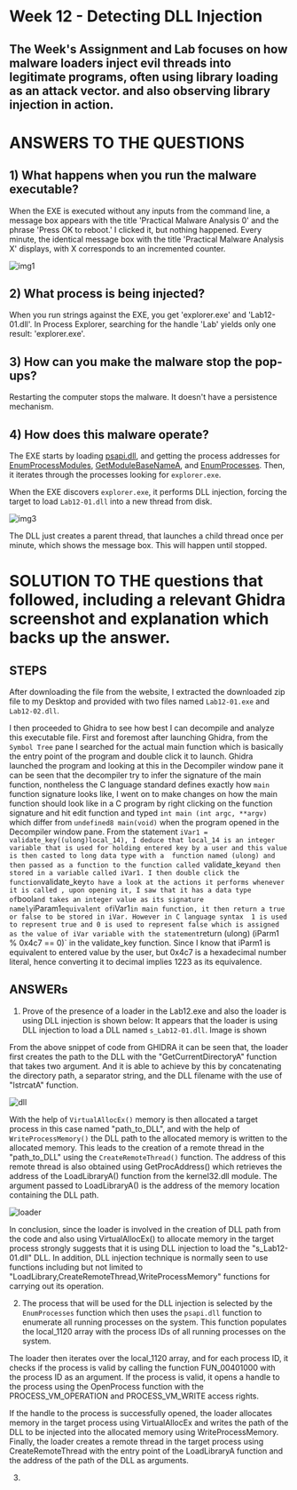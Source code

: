 # Week 12 - Detecting DLL Injection 

The Week's Assignment and Lab focuses on how malware loaders inject evil threads into legitimate programs, often using library loading as an attack vector. and also observing library injection in action.
---

# ANSWERS TO THE QUESTIONS

## 1) What happens when you run the malware executable?

When the EXE is executed without any inputs from the command line, a message box appears with the title 'Practical Malware Analysis 0' and the phrase 'Press OK to reboot.' I clicked it, but nothing happened. Every minute, the identical message box with the title 'Practical Malware Analysis X' displays, with X corresponds to an incremented counter.


![img1](https://user-images.githubusercontent.com/66968869/232326972-d7d4d96e-c04c-4e4b-a489-f6a97170bd5b.png)



## 2) What process is being injected?
When you run strings against the EXE, you get 'explorer.exe' and 'Lab12-01.dll'. In Process Explorer, searching for the handle 'Lab' yields only one result: 'explorer.exe'.



## 3) How can you make the malware stop the pop-ups?

Restarting the computer stops the malware. It doesn't have a persistence mechanism.


## 4) How does this malware operate?

The EXE starts by loading 
[psapi.dll](http://msdn.microsoft.com/en-us/library/windows/desktop/ms684884%28v=vs.85%29.aspx), and getting the process addresses for 
[EnumProcessModules](http://msdn.microsoft.com/en-us/library/windows/desktop/ms682631%28v=vs.85%29.aspx), 
[GetModuleBaseNameA](http://msdn.microsoft.com/en-us/library/windows/desktop/ms683196%28v=vs.85%29.aspx), 
and [EnumProcesses](http://msdn.microsoft.com/en-us/library/windows/desktop/ms682629%28v=vs.85%29.aspx). 
Then, it iterates through the processes looking for `explorer.exe`.

When the EXE discovers `explorer.exe`, it performs DLL injection, forcing the target to load `Lab12-01.dll` into a new thread from disk.

![img3](https://user-images.githubusercontent.com/66968869/232327548-9e98a120-b6ac-46f4-9658-3a35c1ae2c7c.png)


The DLL just creates a parent thread, that launches a child thread once per minute, which shows the message box. This will happen until stopped.


# SOLUTION TO THE questions that followed, including a relevant Ghidra screenshot and explanation which backs up the answer. 
## STEPS
After downloading the file from the website, I extracted the downloaded zip file to my Desktop and provided with two files named `Lab12-01.exe` and `Lab12-02.dll`.

I then proceeded to Ghidra to see how best I can decompile and analyze this executable file. First and foremost after launching Ghidra, from the `Symbol Tree` pane I searched for the actual main function which is basically the entry point of the program and double click it to launch. Ghidra launched the program and looking at this in the Decompiler window pane it can be seen that the decompiler try to infer the signature of the main function, nontheless the C language standard defines exactly how `main` function signature looks like, I went on to make changes on how the main function should look like in a C program by right clicking on the function signature and hit edit function and typed `int main (int argc, **argv)` which differ from `undefined8 main(void)` when the program opened in the Decompiler window pane. From the statement `iVar1 = validate_key((ulong)local_14), I deduce that local_14 is an integer variable that is used for holding entered key by a user and this value is then casted to long data type with a  function named (ulong) and then passed as a function to the function called `validate_key` and then stored in a variable called iVar1. I then double click the function `validate_key` to have a look at the actions it performs whenever it is called , upon opening it, I saw that it has a data type of `bool` and takes an integer value as its signature namely `iParam1` equivalent of `iVar1` in main function, it then return a true or false to be stored in iVar. However in C language syntax  1 is used to represent true and 0 is used to represent false which is assigned as the value of iVar variable with the statement `return (ulong) (iParm1 % 0x4c7 == 0)` in the validate_key function. Since I know that iParm1 is equivalent to entered value by the user, but   0x4c7  is  a hexadecimal number literal, hence converting it to decimal implies 1223 as its equivalence. 


## ANSWERs
1) Prove of the presence of a loader in the Lab12.exe and also the loader is using DLL injection is shown below:
   It appears that the loader is using DLL injection to load a DLL named `s_Lab12-01.dll`. Image is shown 

From the above snippet of code from GHIDRA it can be seen that, the loader first creates the path to the DLL with the "GetCurrentDirectoryA" function that takes two argument. And it is able to achieve by this by concatenating the directory path, a separator string, and the DLL filename with the use of "lstrcatA" function.

![dll](https://user-images.githubusercontent.com/66968869/232346140-a557752d-8d56-44da-9eef-eafae3cc01c0.png)

With the help of `VirtualAllocEx()` memory is then allocated a target process in this case named "path_to_DLL", and with the help of `WriteProcessMemory()` the DLL path to the allocated memory is written to the allocated memory. This leads to the creation of a remote thread in the "path_to_DLL" using the `CreateRemoteThread()` function. The address of this remote thread is also obtained using GetProcAddress() which retrieves the address of the LoadLibraryA() function from the kernel32.dll module. The argument passed to LoadLibraryA() is the address of the memory location containing the DLL path.

![loader](https://user-images.githubusercontent.com/66968869/232346151-d0b4a438-810b-4d39-a2d8-a05d3fabcccc.png)

In conclusion, since the loader is involved in the creation of DLL path from the code and also using VirtualAllocEx() to allocate memory in the target process strongly suggests that it is using DLL injection to load the "s_Lab12-01.dll" DLL. In addition, DLL injection technique is normally seen to use functions including but not limited to "LoadLibrary,CreateRemoteThread,WriteProcessMemory" functions for carrying out its operation.


2) The process that will be used for the DLL injection is selected by the `EnumProcesses` function which then uses the `psapi.dll` function to enumerate all running processes on the system. This function populates the local_1120 array with the process IDs of all running processes on the system.

The loader then iterates over the local_1120 array, and for each process ID, it checks if the process is valid by calling the function FUN_00401000 with the process ID as an argument. If the process is valid, it opens a handle to the process using the OpenProcess function with the PROCESS_VM_OPERATION and PROCESS_VM_WRITE access rights.

If the handle to the process is successfully opened, the loader allocates memory in the target process using VirtualAllocEx and writes the path of the DLL to be injected into the allocated memory using WriteProcessMemory. Finally, the loader creates a remote thread in the target process using CreateRemoteThread with the entry point of the LoadLibraryA function and the address of the path of the DLL as arguments.


3)
